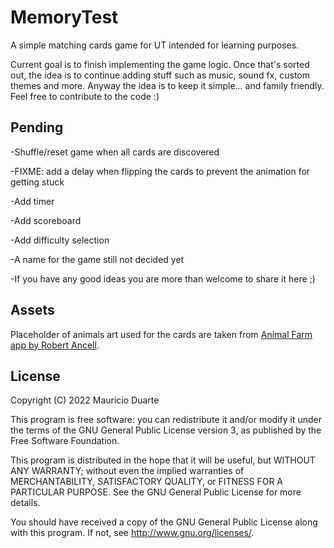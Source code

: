 # MemoryTest

A simple matching cards game for UT intended for learning purposes.  

Current goal is to finish implementing the game logic. Once that's sorted out, the idea is to continue adding stuff such as music, sound fx, custom themes and more. Anyway the idea is to keep it simple... and family friendly. Feel free to contribute to the code :)

## Pending 

-Shuffle/reset game when all cards are discovered

-FIXME: add a delay when flipping the cards to prevent the animation for getting stuck

-Add timer

-Add scoreboard

-Add difficulty selection

-A name for the game still not decided yet

-If you have any good ideas you are more than welcome to share it here ;)

## Assets

Placeholder of animals art used for the cards are taken from [Animal Farm app by Robert Ancell](https://launchpad.net/animal-farm).

## License

Copyright (C) 2022  Mauricio Duarte

This program is free software: you can redistribute it and/or modify it under the terms of the GNU General Public License version 3, as published
by the Free Software Foundation.

This program is distributed in the hope that it will be useful, but WITHOUT ANY WARRANTY; without even the implied warranties of MERCHANTABILITY, SATISFACTORY QUALITY, or FITNESS FOR A PARTICULAR PURPOSE.  See the GNU General Public License for more details.

You should have received a copy of the GNU General Public License along with this program.  If not, see <http://www.gnu.org/licenses/>.
